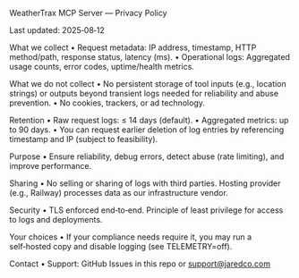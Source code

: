 WeatherTrax MCP Server — Privacy Policy

Last updated: 2025‑08‑12

What we collect
	•	Request metadata: IP address, timestamp, HTTP method/path, response status, latency (ms).
	•	Operational logs: Aggregated usage counts, error codes, uptime/health metrics.

What we do not collect
	•	No persistent storage of tool inputs (e.g., location strings) or outputs beyond transient logs needed for reliability and abuse prevention.
	•	No cookies, trackers, or ad technology.

Retention
	•	Raw request logs: ≤ 14 days (default).
	•	Aggregated metrics: up to 90 days.
	•	You can request earlier deletion of log entries by referencing timestamp and IP (subject to feasibility).

Purpose
	•	Ensure reliability, debug errors, detect abuse (rate limiting), and improve performance.

Sharing
	•	No selling or sharing of logs with third parties. Hosting provider (e.g., Railway) processes data as our infrastructure vendor.

Security
	•	TLS enforced end‑to‑end. Principle of least privilege for access to logs and deployments.

Your choices
	•	If your compliance needs require it, you may run a self‑hosted copy and disable logging (see TELEMETRY=off).

Contact
	•	Support: GitHub Issues in this repo or support@jaredco.com